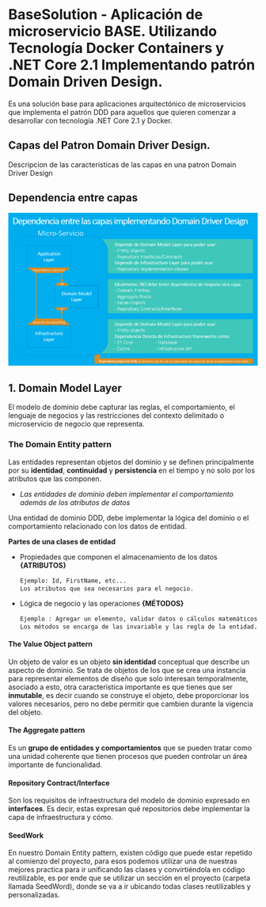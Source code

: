 # BaseSolution - Aplicación de microservicio BASE. Utilizando Tecnología Docker Containers y .NET Core 2.1 Implementando patrón Domain Driven Design.
Es una solución base para aplicaciones arquitectónico de microservicios que implementa el patrón DDD para aquellos que quieren comenzar a desarrollar con tecnología .NET Core 2.1 y Docker.
## Capas del Patron Domain Driver Design.
Descripcion de las caracteristicas de las capas en una patron Domain Driver Design

## Dependencia entre capas 
![Dependencia Entre Layer Patron DDD](https://github.com/JohanVillegas/BaseSolution/blob/master/img/DependenciaEntreLayerPatronDDD.png) 

## 1. Domain Model Layer
El modelo de dominio debe capturar las reglas, el comportamiento, el lenguaje de negocios y las restricciones del contexto delimitado o microservicio de negocio que representa.

### The Domain Entity pattern
Las entidades representan objetos del dominio y se definen principalmente por su **identidad**, **continuidad** y **persistencia** en el tiempo y no solo por los atributos que las componen.

  - *Las entidades de dominio deben implementar el comportamiento además de los atributos de datos*
  
  Una entidad de dominio DDD, debe implementar la lógica del dominio o el comportamiento relacionado con los datos de entidad.

  **Partes de una clases de entidad**
  - Propiedades que componen el almacenamiento de los datos **{ATRIBUTOS}**
  
    ```
    Ejemplo: Id, FirstName, etc...
    Los atributos que sea necesarios para el negocio.
    ```

  - Lógica de negocio y las operaciones **{MÉTODOS}**

    ```
    Ejemplo : Agregar un elemento, validar datos o cálculos matemáticos
    Los métodos se encarga de las invariable y las regla de la entidad.
    ```

#### The Value Object pattern
Un objeto de valor es un objeto **sin identidad** conceptual que describe un aspecto de dominio. Se trata de objetos de los que se crea una instancia para representar elementos de diseño que solo interesan temporalmente, asociado a esto, otra caracteristica importante es que tienes que ser **inmutable**, es decir  cuando se construye el objeto, debe proporcionar los valores necesarios, pero no debe permitir que cambien durante la vigencia del objeto. 

#### The Aggregate pattern
Es un **grupo de entidades y comportamientos** que se pueden tratar como una unidad coherente que tienen procesos que pueden controlar un área importante de funcionalidad.

#### Repository Contract/Interface
Son los requisitos de infraestructura del modelo de dominio expresado en **interfaces**. Es decir, estas expresan qué repositorios debe implementar la capa de infraestructura y cómo.

#### SeedWork
En nuestro Domain Entity pattern, existen código que puede estar repetido al comienzo del proyecto, para esos podemos utilizar una de nuestras mejores practica para ir unificando las clases y convirtiéndola en código reutilizable, es por ende que se utilizar un sección en el proyecto (carpeta llamada SeedWord), donde se va a ir ubicando todas clases reutilizables y personalizadas.
